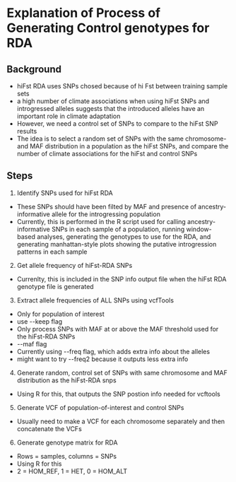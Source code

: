 # Explanation of Process of Generating Control genotypes for RDA

## Background
* hiFst RDA uses SNPs chosed because of hi Fst between training sample sets
* a high number of climate associations when using hiFst SNPs and introgressed 
alleles suggests that the introduced alleles have an important role in
climate adaptation
* However, we need a control set of SNPs to compare to the hiFst SNP results
* The idea is to select a random set of SNPs with the same chromosome- and
MAF distribution in a population as the hiFst SNPs, and compare the
number of climate associations for the hiFst and control SNPs

## Steps
1. Identify SNPs used for hiFst RDA
 * These SNPs should have been filted by MAF and presence of ancestry-
informative allele for the introgressing population
 * Currently, this is performed in the R script used for calling ancestry-
informative SNPs in each sample of a population, running window-based 
analyses, generating the genotypes to use for the RDA, and generating
manhattan-style plots showing the putative introgression patterns in each
sample
2. Get allele frequency of hiFst-RDA SNPs
 * Currenlty, this is included in the SNP info output file when the hiFst RDA
genotype file is generated
3. Extract allele frequencies of ALL SNPs using vcfTools
 * Only for population of interest
  * use --keep flag
 * Only process SNPs with MAF at or above the MAF threshold used for the
hiFst-RDA SNPs
  * --maf flag
 * Currently using --freq flag, which adds extra info about the alleles
  * might want to try --freq2 because it outputs less extra info
4. Generate random, control set of SNPs with same chromosome and MAF 
distribution as the hiFst-RDA snps
 * Using R for this, that outputs the SNP postion info needed for vcftools
5. Generate VCF of population-of-interest and control SNPs
 * Usually need to make a VCF for each chromosome separately and then
concatenate the VCFs
6. Generate genotype matrix for RDA
 * Rows = samples, columns = SNPs
 * Using R for this
 * 2 = HOM_REF, 1 = HET, 0 = HOM_ALT 



